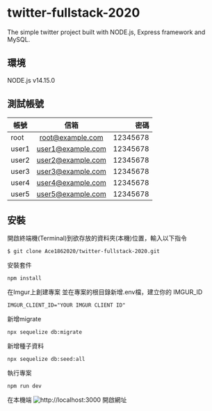 # twitter-fullstack-2020
The simple twitter project built with NODE.js, Express framework and MySQL.

## 環境
NODE.js v14.15.0

## 測試帳號
| 帳號     | 信箱           | 密碼  |
| ------------- |:-------------:| -----:|
| root     | root@example.com   | 12345678 |
| user1    | user1@example.com  | 12345678 |
| user2    | user2@example.com  | 12345678 |
| user3    | user3@example.com  | 12345678 |
| user4    | user4@example.com  | 12345678 |
| user5    | user5@example.com  | 12345678 |

## 安裝
開啟終端機(Terminal)到欲存放的資料夾(本機)位置，輸入以下指令
```
$ git clone Ace1862020/twitter-fullstack-2020.git
```
安裝套件
```
npm install
```
在Imgur上創建專案
並在專案的根目錄新增.env檔，建立你的 IMGUR_ID
```
IMGUR_CLIENT_ID="YOUR IMGUR CLIENT ID"
```
新增migrate
```
npx sequelize db:migrate
```
新增種子資料
```
npx sequelize db:seed:all
```
執行專案
```
npm run dev
```
在本機端 ![http://localhost:3000](http://localhost:3000) 開啟網址
